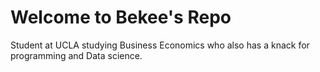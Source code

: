 # Welcome to Bekee's Repo
Student at UCLA studying Business Economics who also has a knack for programming and Data science.
